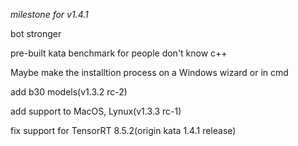 *milestone for v1.4.1*

bot stronger

pre-built kata benchmark for people don't know c++

Maybe make the installtion process on a Windows wizard or in cmd

add b30 models(v1.3.2 rc-2)

add support to MacOS, Lynux(v1.3.3 rc-1)

fix support for TensorRT 8.5.2(origin kata 1.4.1 release)